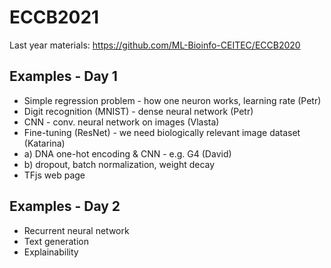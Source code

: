 # ECCB2021

Last year materials: https://github.com/ML-Bioinfo-CEITEC/ECCB2020

## Examples - Day 1

  * Simple regression problem - how one neuron works, learning rate (Petr)
  * Digit recognition (MNIST) - dense neural network (Petr)
  * CNN - conv. neural network on images  (Vlasta)
  * Fine-tuning (ResNet) - we need biologically relevant image dataset (Katarina)
  * a) DNA one-hot encoding & CNN - e.g. G4 (David)
  * b) dropout, batch normalization, weight decay
  * TFjs web page

## Examples - Day 2

  * Recurrent neural network
  * Text generation
  * Explainability
